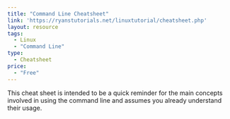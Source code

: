 ```yaml
---
title: "Command Line Cheatsheet"
link: 'https://ryanstutorials.net/linuxtutorial/cheatsheet.php'
layout: resource
tags:
  - Linux
  - "Command Line"
type: 
  - Cheatsheet
price:
  - "Free"
---
```

This cheat sheet is intended to be a quick reminder for the main concepts involved in using the command line and assumes you already understand their usage.


